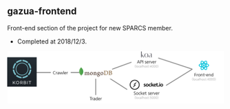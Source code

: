 ## gazua-frontend

Front-end section of the project for new SPARCS member.

- Completed at 2018/12/3.

![Diagram](./gazua-diagram.png)
